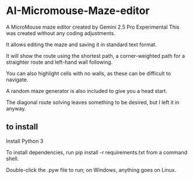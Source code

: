 # AI-Micromouse-Maze-editor
A MicroMouse maze editor created by Gemini 2.5 Pro Experimental
This was created without any coding adjustments.

It allows editing the maze and saving it in standard text format.

It will show the route using the shortest path, a corner-weighted path for a straighter route and left-hand wall following.

You can also highlight cells with no walls, as these can be difficult to navigate.

A random maze generator is also included to give you a head start.

The diagonal route solving leaves something to be desired, but I left it in anyway.

## to install 
Install Python 3

To install dependencies, run pip install -r requirements.txt from a command shell.

Double-click the .pyw file to run; on Windows, anything goes on Linux.

